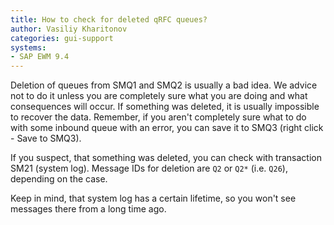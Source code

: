 ```yaml
---
title: How to check for deleted qRFC queues?
author: Vasiliy Kharitonov
categories: gui-support
systems:
- SAP EWM 9.4
---
```


Deletion of queues from SMQ1 and SMQ2 is usually a bad idea. We advice not to do it unless you are completely sure what you are doing and what consequences will occur. If something was deleted, it is usually impossible to recover the data. Remember, if you aren't completely sure what to do with some inbound queue with an error, you can save it to SMQ3 (right click - Save to SMQ3).

If you suspect, that something was deleted, you can check with transaction SM21 (system log). Message IDs for deletion are `Q2` or `Q2*` (i.e. `Q26`), depending on the case.

Keep in mind, that system log has a certain lifetime, so you won't see messages there from a long time ago.
